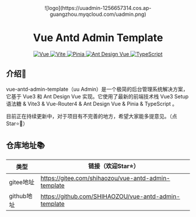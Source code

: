 
<div align="center">
![logo](https://uuadmin-1256657314.cos.ap-guangzhou.myqcloud.com/uadmin.png)
<h1>Vue Antd Admin Template</h1>
<p align="center">
	<a href="https://v3.vuejs.org/" target="_blank">
		<img src="https://img.shields.io/badge/Vue.js-3.2.37-green" alt="Vue">
	</a>
	<a href="https://vitejs.cn/" target="_blank">
		<img src="https://img.shields.io/badge/Vite-3.0.7-yellow" alt="Vite">
	</a>
	<a href="https://pinia.web3doc.top/" target="_blank">
		<img src="https://img.shields.io/badge/Pinia-2.0.18-orange" alt="Pinia">
	</a>
	<a href="https://www.antdv.com/components/overview" target="_blank">
		<img src="https://img.shields.io/badge/Ant Design Vue-3.2.11-lightgrey" alt="Ant Design Vue">
	</a>
	<a href="https://www.tslang.cn/" target="_blank">
		<img src="https://img.shields.io/badge/TypeScript-latest-blue" alt="TypeScript">
	</a>
</p>
</div>

## 介绍📖
vue-antd-admin-template（uu Admin）是一个极简的后台管理系统解决方案，它基于 Vue3 和 Ant Design Vue 实现。它使用了最新的前端技术栈 Vue3 Setup语法糖 & Vite3 & Vue-Router4 & Ant Design Vue & Pinia & TypeScript 。

目前正在持续更新中，对于项目有不完善的地方，希望大家能多提意见。（点Star⭐🤣）

## 仓库地址📚

| 类型 | 链接（欢迎Star⭐） |
| -------- | -------- |
| gitee地址 | https://gitee.com/shihaozou/vue-antd-admin-template |
| github地址 | https://github.com/SHIHAOZOU/vue-antd-admin-template |

